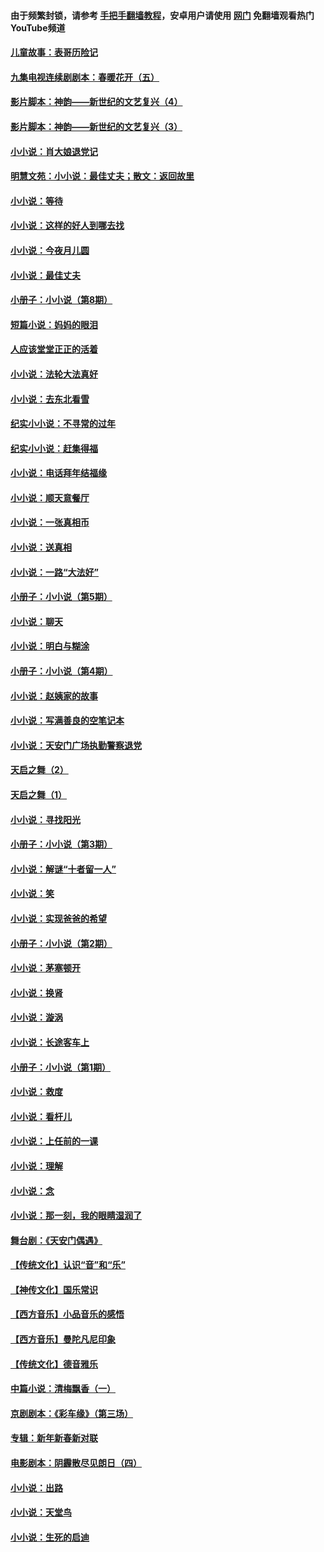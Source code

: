 #### 由于频繁封锁，请参考 [手把手翻墙教程](https://github.com/gfw-breaker/guides/wiki/)，安卓用户请使用 [网门](https://github.com/gfw-breaker/nogfw/blob/master/dl.md?t=05260200) 免翻墙观看热门YouTube频道 

#### [儿童故事：表哥历险记](../pages/328/383535.md?t=05260200) 

#### [九集电视连续剧剧本：春暖花开（五）](../pages/328/275919.md?t=05260200) 

#### [影片脚本：神韵——新世纪的文艺复兴（4）](../pages/328/266089.md?t=05260200) 

#### [影片脚本：神韵——新世纪的文艺复兴（3）](../pages/328/266087.md?t=05260200) 

#### [小小说：肖大娘退党记](../pages/328/239807.md?t=05260200) 

#### [明慧文苑：小小说：最佳丈夫；散文：返回故里](../pages/328/3439.md?t=05260200) 

#### [小小说：等待](../pages/328/223927.md?t=05260200) 

#### [小小说：这样的好人到哪去找](../pages/328/209396.md?t=05260200) 

#### [小小说：今夜月儿圆](../pages/328/193588.md?t=05260200) 

#### [小小说：最佳丈夫](../pages/328/190938.md?t=05260200) 

#### [小册子：小小说（第8期）](../pages/328/188202.md?t=05260200) 

#### [短篇小说：妈妈的眼泪](../pages/328/187712.md?t=05260200) 

#### [人应该堂堂正正的活着](../pages/328/182430.md?t=05260200) 

#### [小小说：法轮大法真好](../pages/328/174669.md?t=05260200) 

#### [小小说：去东北看雪](../pages/328/173882.md?t=05260200) 

#### [纪实小小说：不寻常的过年](../pages/328/173187.md?t=05260200) 

#### [纪实小小说：赶集得福](../pages/328/172652.md?t=05260200) 

#### [小小说：电话拜年结福缘](../pages/328/172533.md?t=05260200) 

#### [小小说：顺天意餐厅](../pages/328/170182.md?t=05260200) 

#### [小小说：一张真相币](../pages/328/169410.md?t=05260200) 

#### [小小说：送真相](../pages/328/166713.md?t=05260200) 

#### [小小说：一路“大法好”](../pages/328/162016.md?t=05260200) 

#### [小册子：小小说（第5期）](../pages/328/161131.md?t=05260200) 

#### [小小说：聊天](../pages/328/159640.md?t=05260200) 

#### [小小说：明白与糊涂](../pages/328/158101.md?t=05260200) 

#### [小册子：小小说（第4期）](../pages/328/158006.md?t=05260200) 

#### [小小说：赵姨家的故事](../pages/328/157843.md?t=05260200) 

#### [小小说：写满善良的空笔记本](../pages/328/157382.md?t=05260200) 

#### [小小说：天安门广场执勤警察退党](../pages/328/156982.md?t=05260200) 

#### [天启之舞（2）](../pages/328/153440.md?t=05260200) 

#### [天启之舞（1）](../pages/328/153439.md?t=05260200) 

#### [小小说：寻找阳光](../pages/328/153065.md?t=05260200) 

#### [小册子：小小说（第3期）](../pages/328/151715.md?t=05260200) 

#### [小小说：解谜“十者留一人”](../pages/328/148967.md?t=05260200) 

#### [小小说：笑](../pages/328/148905.md?t=05260200) 

#### [小小说：实现爸爸的希望](../pages/328/148096.md?t=05260200) 

#### [小册子：小小说（第2期）](../pages/328/147214.md?t=05260200) 

#### [小小说：茅塞顿开](../pages/328/147030.md?t=05260200) 

#### [小小说：换肾](../pages/328/146770.md?t=05260200) 

#### [小小说：漩涡](../pages/328/146683.md?t=05260200) 

#### [小小说：长途客车上](../pages/328/145076.md?t=05260200) 

#### [小册子：小小说（第1期）](../pages/328/143963.md?t=05260200) 

#### [小小说：救度](../pages/328/143927.md?t=05260200) 

#### [小小说：看杆儿](../pages/328/142137.md?t=05260200) 

#### [小小说：上任前的一课](../pages/328/140808.md?t=05260200) 

#### [小小说：理解](../pages/328/140476.md?t=05260200) 

#### [小小说：念](../pages/328/139513.md?t=05260200) 

#### [小小说：那一刻，我的眼睛湿润了](../pages/328/138476.md?t=05260200) 

#### [舞台剧：《天安门偶遇》](../pages/328/117155.md?t=05260200) 

#### [【传统文化】认识“音”和“乐”](../pages/328/108667.md?t=05260200) 

#### [【神传文化】国乐常识](../pages/328/104225.md?t=05260200) 

#### [【西方音乐】小品音乐的感悟](../pages/328/102924.md?t=05260200) 

#### [【西方音乐】曼陀凡尼印象](../pages/328/102922.md?t=05260200) 

#### [【传统文化】德音雅乐](../pages/328/102923.md?t=05260200) 

#### [中篇小说：清梅飘香（一）](../pages/328/101058.md?t=05260200) 

#### [京剧剧本：《彩车缘》（第三场）](../pages/328/96434.md?t=05260200) 

#### [专辑：新年新春新对联](../pages/328/94991.md?t=05260200) 

#### [电影剧本：阴霾散尽见朗日（四）](../pages/328/87081.md?t=05260200) 

#### [小小说：出路](../pages/328/84848.md?t=05260200) 

#### [小小说：天堂鸟](../pages/328/83084.md?t=05260200) 

#### [小小说：生死的启迪](../pages/328/70977.md?t=05260200) 

